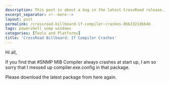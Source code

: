 ```yaml
---
description: This post is about a bug in the latest CrossRoad release.
excerpt_separator: <!--more-->
layout: post
permalink: /crossroad-billboard-if-compiler-crashes-8bb2321dbb4b
tags: powershell snmp windows
categories: [Tools and Platforms]
title: 'CrossRoad Billboard: If Compiler Crashes'
---
```

Hi all,

If you find that #SNMP MIB Compiler always crashes at start up, I am so sorry that I messed up compiler.exe.config in that package.

Please download the latest package from here again.
<!--more-->